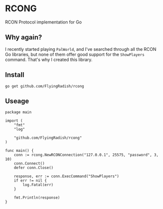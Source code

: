 # RCONG

RCON Protocol implementation for Go

## Why again?

I recently started playing `PalWorld`, and I've searched through all the RCON Go libraries, but none of them offer good support for the `ShowPlayers` command. That's why I created this library.

## Install
```
go get github.com/FlyingRadish/rcong
```

## Useage
```
package main

import (
	"fmt"
	"log"

	"github.com/FlyingRadish/rcong"
)

func main() {
	conn := rcong.NewRCONConnection("127.0.0.1", 25575, "password", 3, 10)
	conn.Connect()
	defer conn.Close()

	response, err := conn.ExecCommand("ShowPlayers")
	if err != nil {
		log.Fatal(err)
	}

	fmt.Println(response)	
}

```
